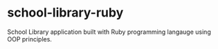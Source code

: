# school-library-ruby
School Library application built with Ruby programming langauge using OOP principles.
